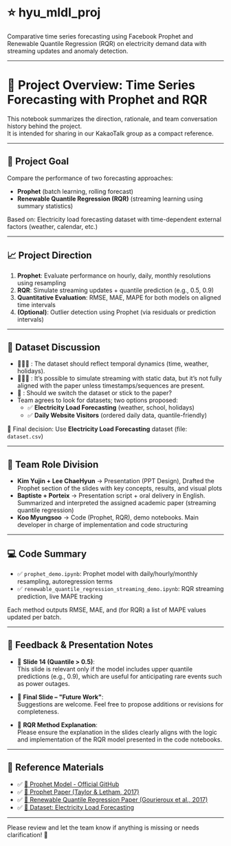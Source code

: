 # ⭐️ hyu_mldl_proj
Comparative time series forecasting using Facebook Prophet and Renewable Quantile Regression (RQR) on electricity demand data with streaming updates and anomaly detection.

---


# 📌 Project Overview: Time Series Forecasting with Prophet and RQR

This notebook summarizes the direction, rationale, and team conversation history behind the project.  
It is intended for sharing in our KakaoTalk group as a compact reference.

---

## 🧭 Project Goal

Compare the performance of two forecasting approaches:
- **Prophet** (batch learning, rolling forecast)
- **Renewable Quantile Regression (RQR)** (streaming learning using summary statistics)

Based on: Electricity load forecasting dataset with time-dependent external factors (weather, calendar, etc.)

---

## 📈 Project Direction

1. **Prophet**: Evaluate performance on hourly, daily, monthly resolutions using resampling  
2. **RQR**: Simulate streaming updates + quantile prediction (e.g., 0.5, 0.9)  
3. **Quantitative Evaluation**: RMSE, MAE, MAPE for both models on aligned time intervals  
4. **(Optional)**: Outlier detection using Prophet (via residuals or prediction intervals)  

---

## 🔄 Dataset Discussion

- 🙋🏻‍♀️ : The dataset should reflect temporal dynamics (time, weather, holidays).  
- 🙋🏻‍♂️ :  It’s possible to simulate streaming with static data, but it’s not fully aligned with the paper unless timestamps/sequences are present.  
- 🙋 : Should we switch the dataset or stick to the paper?  
- Team agrees to look for datasets; two options proposed:  
  - ✅ **Electricity Load Forecasting** (weather, school, holidays)  
  - ✅ **Daily Website Visitors** (ordered daily data, quantile-friendly)  

🔗 Final decision: Use **Electricity Load Forecasting** dataset (file: `dataset.csv`)

---

## 💬 Team Role Division

- **Kim Yujin + Lee ChaeHyun** → Presentation (PPT Design), Drafted the Prophet section of the slides with key concepts, results, and visual plots
- **Baptiste + Porteix** → Presentation script + oral delivery in English. Summarized and interpreted the assigned academic paper (streaming quantile regression)
- **Koo Myungsoo** → Code (Prophet, RQR), demo notebooks. Main developer in charge of implementation and code structuring 

---

## 💻 Code Summary

- ✅ `prophet_demo.ipynb`: Prophet model with daily/hourly/monthly resampling, autoregression terms  
- ✅ `renewable_quantile_regression_streaming_demo.ipynb`: RQR streaming prediction, live MAPE tracking  

Each method outputs RMSE, MAE, and (for RQR) a list of MAPE values updated per batch.

---

## 🧩 Feedback & Presentation Notes

- 📌 **Slide 14 (Quantile > 0.5)**:  
  This slide is relevant only if the model includes upper quantile predictions (e.g., 0.9), which are useful for anticipating rare events such as power outages.

- 📌 **Final Slide – "Future Work"**:  
  Suggestions are welcome. Feel free to propose additions or revisions for completeness.

- 📌 **RQR Method Explanation**:  
  Please ensure the explanation in the slides clearly aligns with the logic and implementation of the RQR model presented in the code notebooks.

---

## 📎 Reference Materials

- ✅ [📄 Prophet Model - Official GitHub](https://github.com/facebook/prophet)  
- ✅ [📄 Prophet Paper (Taylor & Letham, 2017)](https://peerj.com/articles/3190/)  
- ✅ [📄 Renewable Quantile Regression Paper (Gourieroux et al., 2017)](https://hal.science/hal-01521057/document)  
- ✅ [📄 Dataset: Electricity Load Forecasting](https://www.kaggle.com/datasets/saurabhshahane/electricity-load-forecasting)

---

Please review and let the team know if anything is missing or needs clarification! 💬
